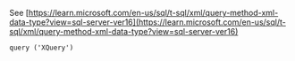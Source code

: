 See [https://learn.microsoft.com/en-us/sql/t-sql/xml/query-method-xml-data-type?view=sql-server-ver16](https://learn.microsoft.com/en-us/sql/t-sql/xml/query-method-xml-data-type?view=sql-server-ver16)
```
query ('XQuery')
```
